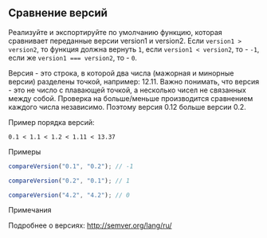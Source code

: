## Сравнение версий

Реализуйте и экспортируйте по умолчанию функцию, которая сравнивает переданные версии version1 и version2. 
Если `version1 > version2`, то функция должна вернуть `1`, если `version1 < version2`, то - `-1`, 
если же `version1 === version2`, то - `0`.

Версия - это строка, в которой два числа (мажорная и минорные версии) разделены точкой, например: 12.11. 
Важно понимать, что версия - это не число с плавающей точкой, а несколько чисел не связанных между собой. 
Проверка на больше/меньше производится сравнением каждого числа независимо. Поэтому версия 0.12 больше версии 0.2.

Пример порядка версий:

`0.1 < 1.1 < 1.2 < 1.11 < 13.37`

Примеры
```javascript
compareVersion("0.1", "0.2"); // -1

compareVersion("0.2", "0.1"); // 1

compareVersion("4.2", "4.2"); // 0
```
Примечания

Подробнее о версиях: http://semver.org/lang/ru/